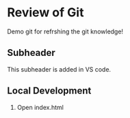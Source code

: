 # Review of Git
Demo git for refrshing the git knowledge!

## Subheader
This subheader is added in VS code.

## Local Development
1. Open index.html
